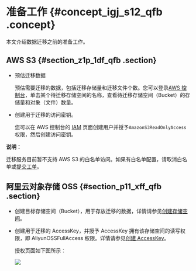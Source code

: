 # 准备工作 {#concept_igj_s12_qfb .concept}

本文介绍数据迁移之前的准备工作。

## AWS S3 {#section_z1p_1df_qfb .section}

-   预估迁移数据

    预估需要迁移的数据，包括迁移存储量和迁移文件个数。您可以登录[AWS 控制台](https://s3.console.aws.amazon.com/s3/home?region=us-west-2)，单击某个待迁移存储空间的名称，查看待迁移存储空间（Bucket）的存储量和对象（文件）数量。

-   创建用于迁移的访问密钥。

    您可以在 AWS 控制台的 [IAM](https://console.aws.amazon.com/iam/home) 页面创建用户并授予`AmazonS3ReadOnlyAccess`权限，然后创建访问密钥。


**说明：** 

迁移服务目前暂不支持 AWS S3 的白名单访问。如果有白名单配置，请取消白名单或[提交工单](https://workorder.console.aliyun.com/#/ticket/createIndex)。

## 阿里云对象存储 OSS {#section_p11_xff_qfb .section}

-   创建目标存储空间（Bucket），用于存放迁移的数据，详情请参见[创建存储空间](../../../../cn.zh-CN/快速入门/创建存储空间.md#)。
-   创建用于迁移的 AccessKey，并授予 AccessKey 拥有该存储空间的读写权限，即 AliyunOSSFullAccess 权限。详情请参见[创建 AccessKey](../../../../cn.zh-CN/通用参考/创建AccessKey.md#)。

    授权页面如下图所示：

    ![](http://static-aliyun-doc.oss-cn-hangzhou.aliyuncs.com/assets/img/40734/154104311121254_zh-CN.png)


